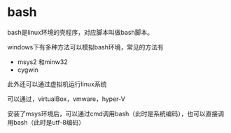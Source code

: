 # bash 

bash是linux环境的壳程序，对应脚本叫做bash脚本。

windows下有多种方法可以模拟bash环境，常见的方法有

* msys2 和minw32
* cygwin

此外还可以通过虚拟机运行linux系统

可以通过，virtualBox，vmware，hyper-V

安装了msys环境后，可以通过cmd调用bash（此时是系统编码），也可以直接调用bash（此时是utf-8编码）